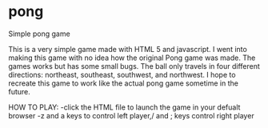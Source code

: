 # pong
Simple pong game

This is a very simple game made with HTML 5 and javascript. I went into making this game with no idea how the original Pong game was made. The games works but has some small bugs. The ball only travels in four different directions: northeast, southeast, southwest, and northwest. I hope to recreate this game to work like the actual pong game sometime in the future.

HOW TO PLAY:
-click the HTML file to launch the game in your defualt browser
-z and a keys to control left player,/ and ; keys control right player 
